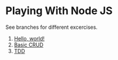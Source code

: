 # Playing With Node JS

See branches for different excercises.

1. [Hello, world!](https://github.com/by-robots/playing-with-nodejs/tree/01-hello-world)
2. [Basic CRUD](https://github.com/by-robots/playing-with-nodejs/tree/02-basic-crud)
3. [TDD](https://github.com/by-robots/playing-with-nodejs/tree/03-tdd)
